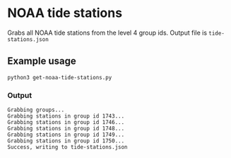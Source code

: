 # NOAA tide stations

Grabs all NOAA tide stations from the level 4 group ids. Output file is `tide-stations.json`

## Example usage

`python3 get-noaa-tide-stations.py`

### Output

```
Grabbing groups...
Grabbing stations in group id 1743...
Grabbing stations in group id 1746...
Grabbing stations in group id 1748...
Grabbing stations in group id 1749...
Grabbing stations in group id 1750...
Success, writing to tide-stations.json
```
